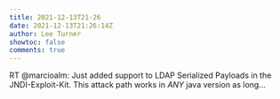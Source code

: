 ```yaml
---
title: 2021-12-13T21-26
date: 2021-12-13T21:26:14Z
author: Lee Turner
showtoc: false
comments: true
---
```


RT @marcioalm: Just added support to LDAP Serialized Payloads in the JNDI-Exploit-Kit. This attack path works in *ANY* java version as long…

